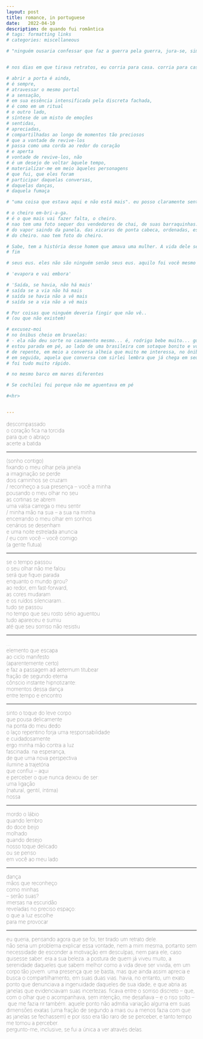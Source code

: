 ```yaml
---
layout: post
title: romance, in portuguese
date:   2022-04-10
description: de quando fui romântica
# tags: formatting links
# categories: miscellaneous

# "ninguém ousaria confessar que faz a guerra pela guerra, jura-se, sim, que se faz a guerra pela paz". Homem novo, Saramago (http://caderno.josesaramago.org/161290.html)``


# nos dias em que tirava retratos, eu corria para casa. corria para casa para logo colocar as fotografias no computador e assim poder ver aqueles olhos estranhos na tela. e naqueles olhos me encontrar, literalmente. a minha ânsia era de logo aproximar o enquadramento e ver minha imagem refletida em suas pupilas. reconhecer-me refletida em seus olhos.

# abrir a porta é ainda, 
# é sempre, 
# atravessar o mesmo portal
# a sensação, 
# em sua essência intensificada pela discreta fachada,  
# é como em um ritual
# o outro lado,
# síntese de um misto de emoções 
# sentidas, 
# apreciadas, 
# compartilhadas ao longo de momentos tão preciosos 
# que a vontade de revive-los 
# passa como uma corda ao redor do coração 
# e aperta
# vontade de revive-los, não
# é um desejo de voltar àquele tempo, 
# materializar-me em meio àqueles personagens
# que fui, que eles foram
# participar daquelas conversas, 
# daquelas danças, 
# daquela fumaça

# "uma coisa que estava aqui e não está mais". eu posso claramente sentir isso neste momento. diversas coisas vem e vão, a maioria nos escapa aos olhos, algumas ao coração. há aquelas que se perdem no baú de memórias. as que ficam, de pequenos detalhes a paisagens e cenas mais intensas, conectam-se em um todo, por vezes confuso, da experiência. confuso pois as emoções são diversas e desafiam a lógica de um tempo linear ao brincar com a mente. de repente, sou em quem estava aqui e não está mais. para o ambiente pouca diferença faz; é a interação dos elementos presentes naquele exato segundo que o constrói e formam sua verdade - constantemente mutável, mas sempre verdade. o gosto da não-mais-presença é amargo. é uma ruptura abrupta, mesmo que prevista e antecipada por uma pré-nostalgia. contraditória nostalgia.

# o cheiro em-bri-a-ga. 
# é o que mais vai fazer falta, o cheiro.
# nao tem uma foto sequer dos vendedores de chai, de suas barraquinhas.
# do vapor saindo da panela. das xicaras de ponta cabeca, ordenadas, esperando serem usadas. do pano manchado usado como filtro. do leite sendo despejado no cha fervido.
# do cheiro. nao tem foto do cheiro.

# Sabe, tem a história desse homem que amava uma mulher. A vida dele seguia baseada em uma rotina, dessas de fato muito bem estabelecidas. Cada coisa tinha seu lugar, cada compromisso seu horário, cada respiro uma vontade. Cada coisa que fazia, ele sabia por que fazia.
# fim

# seus eus. eles não são ninguém senão seus eus. aquilo foi você mesmo quem disse. você mesmo quem fez

# 'evapora e vai embora'

# 'Saída, se havia, não há mais'
# saída se a via não há mais
# saída se havia não a vê mais
# saída se a via não a vê mais

# Por coisas que ninguém deveria fingir que não vê..
# (ou que não existem)

# excusez-moi
# no ônibus cheio em bruxelas:
# - ela não deu sorte no casamento mesmo... é, rodrigo bebe muito... gustavo fala como adulto, isso não é bom pra cabeça de uma criança... ai (suspiro), é difícil...
# estou parada em pé, ao lado de uma brasileira com sotaque bonito e voz calma, atenta ao diálogo que ela tem ao telefone. conversa com sirlei sobre a vida de outra amiga. diante de assunto tão sério, vontade de rir só quando ouço: "para ele botar a mão na consciência e ver que é ... uma criança."
# de repente, em meio a conversa alheia que muito me interessa, no ônibus ainda cheio, entra uma mulher jovem acompanhada por uma mais velha e um menino pequeno, este que passa por mim esbarrando. "cuidado com o pé da mulher", ela alerta. não me seguro, rio da situação toda. "excuse-moi", acrescentou olhando para mim, com simpatia e um pouco embaraçada. sorrio. 
# em seguida, aquela que conversa com sirlei lembra que já chega em seu destino: "ah, peraí, preciso desligar, cheguei no ponto". desapontada por, assim como sirlei, dela ter que me despedir, mas feliz por ainda ter a companhia de conterrâneos, é com pesar que logo ouço a jovem a anunciar para a mais velha: "já é aqui; é, o 358 passa aqui."
# foi tudo muito rápido.

# no mesmo barco em mares diferentes

# Se cochilei foi porque não me aguentava em pé 

#<hr>


---
```


<span style="font-size:14px;font-weight:lighter">
descompassado
<br> o coração fica na torcida
<br> para que o abraço
<br> acerte a batida
</span>

<hr>
<span style="font-size:14px;font-weight:lighter">
(sonho contigo)
<br> fixando o meu olhar pela janela
<br> a imaginação se perde
<br> dois caminhos se cruzam
<br> / reconheço a sua presença – você a minha
<br> pousando o meu olhar no seu
<br> as cortinas se abrem
<br> uma valsa carrega o meu sentir
<br> / minha mão na sua – a sua na minha
<br> encerrando o meu olhar em sonhos
<br> cenários se desenham
<br> e uma noite estrelada anuncia
<br> / eu com você – você comigo
<br> (a gente flutua)
</span>

<hr>
<span style="font-size:14px;font-weight:lighter">
se o tempo passou
<br> o seu olhar não me falou
<br> será que fiquei parada
<br> enquanto o mundo girou?
<br> ao redor, em fast-forward,
<br> as cores mudaram
<br> e os ruídos silenciaram...
<br> tudo se passou
<br> no tempo que seu rosto sério aguentou
<br> tudo apareceu e sumiu
<br> até que seu sorriso não resistiu
</span>

<hr>
<span style="font-size:14px;font-weight:lighter">
...
<br> elemento que escapa
<br> ao ciclo manifesto 
<br> (aparentemente certo)
<br> e faz a passagem ad aeternum titubear
<br> fração de segundo eterna
<br> cônscio instante hipnotizante:
<br> momentos dessa dança
<br> entre tempo e encontro
</span>

<hr>
<span style="font-size:14px;font-weight:lighter"> 
sinto o toque do leve corpo 
<br> que pousa delicamente
<br> na ponta do meu dedo
<br> o laço repentino forja uma responsabilidade
<br> e cuidadosamente
<br> ergo minha mão contra a luz
<br> fascinada. na esperança,
<br> de que uma nova perspectiva 
<br> ilumine a trajetória
<br> que conflui – aqui
<br> e perceber o que nunca deixou de ser:
<br> uma ligação
<br> (natural, gentil, íntima)
<br> nossa
</span>

<hr>
<span style="font-size:14px;font-weight:lighter"> 
mordo o lábio
<br> quando lembro
<br> do doce beijo
<br> molhado
<br> quando desejo
<br> nosso toque delicado
<br> ou se penso
<br> em você ao meu lado
</span>

<hr>
<span style="font-size:14px;font-weight:lighter"> 
dança
<br> mãos que reconheço
<br> como minhas
<br> – serão suas?
<br> imersas na escuridão
<br> reveladas no preciso espaço:
<br> o que a luz escolhe
<br> para me provocar
</span>

<hr>
<span style="font-size:14px;font-weight:lighter"> 
eu queria, pensando agora que se foi, ter tirado um retrato dele.
<br> não seria um problema explicar essa vontade, nem a mim mesma, portanto sem necessidade de esconder a motivação em desculpas, nem para ele, caso quisesse saber. era a sua beleza. a postura de quem já viveu muito, a serenidade daqueles que sabem melhor como a vida deve ser vivida, em um corpo tão jovem. uma presença que se basta, mas que ainda assim aprecia e busca o compartilhamento, em suas duas vias. havia, no entanto, um exato ponto que denunciava a ingenuidade daqueles de sua idade, e que abria as janelas que evidenciavam suas incertezas. ficava entre o sorriso discreto – que, com o olhar que o acompanhava, sem intenção, me desafiava – e o riso solto – que me fazia rir também. aquele ponto não admitia variação alguma em suas dimensões exatas (uma fração de segundo a mais ou a menos fazia com que as janelas se fechassem) e por isso era tão raro de se perceber, e tanto tempo me tomou a perceber.
<br> pergunto-me, inclusive, se fui a única a ver através delas.
</span>